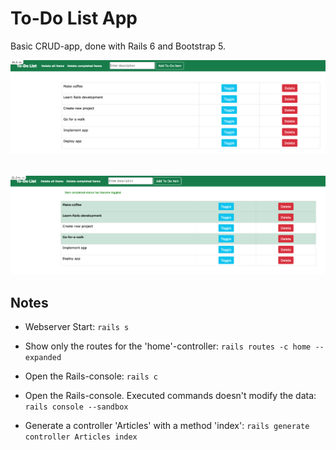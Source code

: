 # To-Do List App

Basic CRUD-app, done with Rails 6 and Bootstrap 5.

<div style="text-align: center">
  <img src="./images/image_1.png" alt="screenshot 1" width="800" style="margin-bottom: 2rem" />
  <img src="./images/image_2.png" alt="screenshot 2" width="800" />
</div>

## Notes

- Webserver Start: `rails s`

- Show only the routes for the 'home'-controller: `rails routes -c home --expanded`

- Open the Rails-console: `rails c`

- Open the Rails-console. Executed commands doesn't modify the data: `rails console --sandbox`

- Generate a controller 'Articles' with a method 'index': `rails generate controller Articles index`
